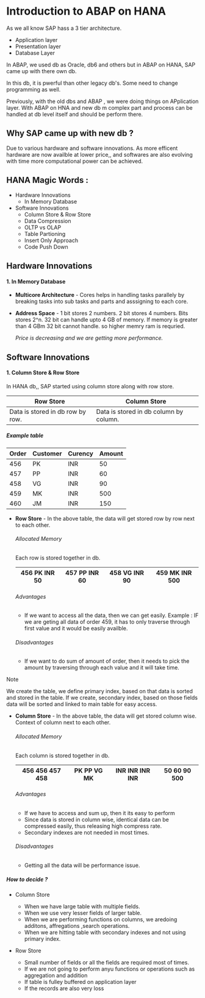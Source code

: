 # Introduction to ABAP on HANA

As we all know SAP hass a 3 tier architecture.
- Application layer
- Presentation layer
- Database Layer

In ABAP, we used db as Oracle, db6 and others but in ABAP on HANA, SAP came up with there own db. 

In this db, it is pwerful than other legacy db's. Some need to change programming as well. 

Previously, with the old dbs and ABAP , we were doing things on APplication layer. With ABAP on HNA and new db m complex part and process can be handled at db level itself and should be perform there. 

## Why SAP came up with new db ? 
Due to various hardware and software innovations. 
As more efficent hardware are now availble at lower price,, and softwares are also evolving with time more computational power can be achieved. 

## HANA Magic Words :  
- Hardware Innovations
  - In Memory Database 
- Software Innovations
   - Column Store & Row Store
   - Data Compression
   - OLTP vs OLAP
   - Table Partioning
   - Insert Only Approach
   - Code Push Down 

## Hardware Innovations 
#### 1. In Memory Database
* **Multicore Architecture** -
  Cores helps in handling tasks parallely by breaking tasks into sub tasks and parts and asssigning to each core.
* **Address Space** -
  1 bit stores 2 numbers. 2 bit stores 4 numbers.
  Bits stores 2^n. 32 bit can handle upto 4 GB of memory. If memory is greater than 4 GBm 32 bit cannot handle. so higher memry ram is requried.

  _Price is decreasing and we are getting more performance._


## Software Innovations 
#### 1. Column Store & Row Store

In HANA db,, SAP started using column store along with row store. 
  
  | Row Store | Column Store |
  |-----|---------------|
  |     Data is stored in db row by row. | Data is stored in db column by column. |

##### Example table
 
  | Order | Customer | Curency | Amount |
  |-------|----------|---------|--------|
  |  456  | PK | INR | 50 |
  |  457  | PP | INR | 60 |
  |  458  | VG | INR | 90 |
  |  459  | MK | INR | 500 |
  |  460  | JM | INR | 150 |



+ **Row Store** -
  In the above table, the data will get stored row by row next to each other.
   ###### Allocated Memory
  Each row is stored together in db.  

  | 456  PK  INR  50 | 457  PP  INR  60 | 458  VG  INR  90 | 459  MK  INR  500 |
  |------------------|------------------|------------------|-------------------|

   ###### Advantages
  - If we want to access all the data, then we can get easily.
  Example : IF we are geting all data of order 459, it has to only traverse through first value and it would be easily availble.

   ###### Disadvantages
  - If we want to do sum of amount of order, then it needs to pick the amount by traversing through each value and it will take time.
 
> [!NOTE]
> We create the table, we define primary index, based on that data is sorted and stored in the table. If we create, secondary index, based on those fields data will be sorted and linked to main table for easy access. 

+ **Column Store** -
  In the above table, the data will get stored column wise. Context of column next to each other. 
   ###### Allocated Memory
  Each column is stored together in db.  

  | 456  456  457  458 | PK  PP  VG  MK | INR  INR  INR  INR | 50  60  90  500 |
  |------------------|------------------|------------------|-------------------|

   ###### Advantages
  - If we have to access and sum up, then it its easy to perform
  - Since data is stored in column wise, identical data can be compressed easily, thus releasing high compress rate.
  - Secondary indexes are not needed in most times.
    
   ###### Disadvantages
  - Getting all the data will be performance issue. 

##### How to decide ? 

- Column Store
  - When we have large table with multiple fields.
  - When we use very lesser fields of larger table.
  - When we are performing functions on columns, we aredoing additons, affregations ,search operations.
  - When we are hitting table with secondary indexes and not using primary index.
    
- Row Store
  - Small number of fields or all the fields are required most of times.
  - If we are not going to perform anyu functions or operations such as aggregation and addition
  - If table is fulley buffered on application layer
  - If the records are also very loss





